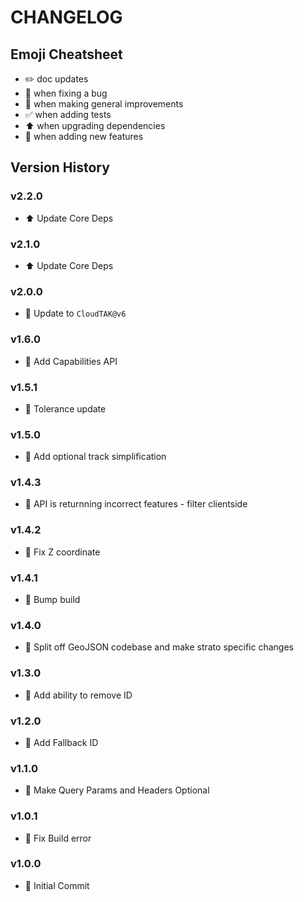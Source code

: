 # CHANGELOG

## Emoji Cheatsheet
- :pencil2: doc updates
- :bug: when fixing a bug
- :rocket: when making general improvements
- :white_check_mark: when adding tests
- :arrow_up: when upgrading dependencies
- :tada: when adding new features

## Version History

### v2.2.0

- :arrow_up: Update Core Deps

### v2.1.0

- :arrow_up: Update Core Deps

### v2.0.0

- :tada: Update to `CloudTAK@v6`

### v1.6.0

- :tada: Add Capabilities API

### v1.5.1

- :bug: Tolerance update

### v1.5.0

- :tada: Add optional track simplification

### v1.4.3

- :bug: API is returnning incorrect features - filter clientside

### v1.4.2

- :rocket: Fix Z coordinate

### v1.4.1

- :rocket: Bump build

### v1.4.0

- :rocket: Split off GeoJSON codebase and make strato specific changes

### v1.3.0

- :rocket: Add ability to remove ID

### v1.2.0

- :rocket: Add Fallback ID

### v1.1.0

- :rocket: Make Query Params and Headers Optional

### v1.0.1

- :bug: Fix Build error

### v1.0.0

- :tada: Initial Commit
